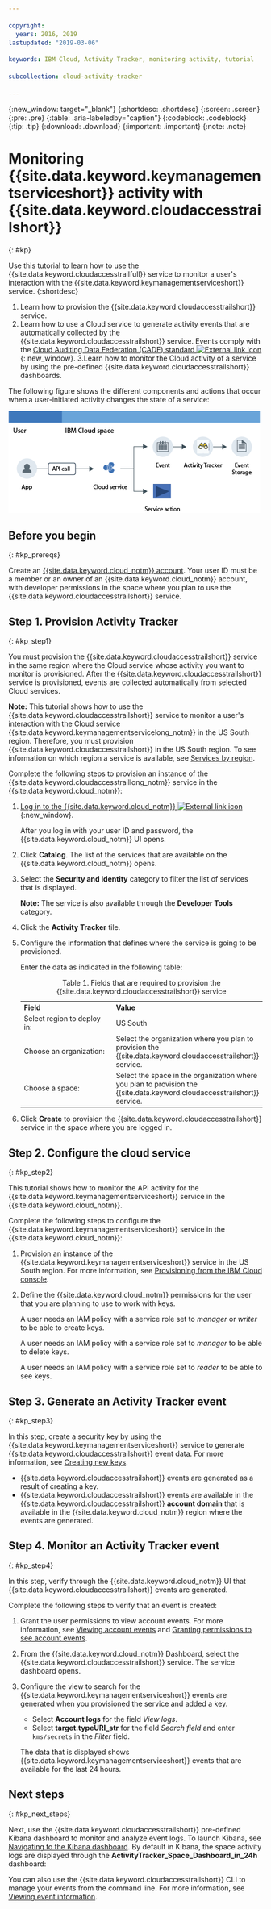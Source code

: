 ```yaml
---

copyright:
  years: 2016, 2019
lastupdated: "2019-03-06"

keywords: IBM Cloud, Activity Tracker, monitoring activity, tutorial

subcollection: cloud-activity-tracker

---
```


{:new_window: target="_blank"}
{:shortdesc: .shortdesc}
{:screen: .screen}
{:pre: .pre}
{:table: .aria-labeledby="caption"}
{:codeblock: .codeblock}
{:tip: .tip}
{:download: .download}
{:important: .important}
{:note: .note}


# Monitoring {{site.data.keyword.keymanagementserviceshort}} activity with {{site.data.keyword.cloudaccesstrailshort}}
{: #kp}

Use this tutorial to learn how to use the {{site.data.keyword.cloudaccesstrailfull}} service to monitor a user's interaction with the {{site.data.keyword.keymanagementserviceshort}} service. 
{:shortdesc}

1. Learn how to provision the {{site.data.keyword.cloudaccesstrailshort}} service.
2. Learn how to use a Cloud service to generate activity events that are automatically collected by the {{site.data.keyword.cloudaccesstrailshort}} service. Events comply with the [Cloud Auditing Data Federation (CADF) standard ![External link icon](../../icons/launch-glyph.svg "External link icon")](https://www.dmtf.org/sites/default/files/standards/documents/DSP0262_1.0.0.pdf){: new_window}.
3.Learn how to monitor the Cloud activity of a service by using the pre-defined {{site.data.keyword.cloudaccesstrailshort}} dashboards.

The following figure shows the different components and actions that occur when a user-initiated activity changes the state of a service:

![Components and actions that occur when a user-initiated activity changes the state of a service](../images/AT_f1.png "Components and actions that occur when a user-initiated activity changes the state of a service")



## Before you begin
{: #kp_prereqs}

Create an [{{site.data.keyword.cloud_notm}} account](https://cloud.ibm.com/login). Your user ID must be a member or an owner of an {{site.data.keyword.cloud_notm}} account, with developer permissions in the space where you plan to use the {{site.data.keyword.cloudaccesstrailshort}} service.


## Step 1. Provision Activity Tracker
{: #kp_step1}

You must provision the {{site.data.keyword.cloudaccesstrailshort}} service in the same region where the Cloud service whose activity you want to monitor is provisioned. After the {{site.data.keyword.cloudaccesstrailshort}} service is provisioned, events are collected automatically from selected Cloud services. 

**Note:** This tutorial shows how to use the {{site.data.keyword.cloudaccesstrailshort}} service to monitor a user's interaction with the Cloud service {{site.data.keyword.keymanagementservicelong_notm}} in the US South region. Therefore, you must provision {{site.data.keyword.cloudaccesstrailshort}} in the US South region. To see information on which region a service is available, see [Services by region](/docs/resources?topic=resources-services_region#services_region).

Complete the following steps to provision an instance of the {{site.data.keyword.cloudaccesstraillong_notm}} service in the {{site.data.keyword.cloud_notm}}:

1. [Log in to the {{site.data.keyword.cloud_notm}} ![External link icon](../../icons/launch-glyph.svg "External link icon")](https://cloud.ibm.com/login){:new_window}.
    
	After you log in with your user ID and password, the {{site.data.keyword.cloud_notm}} UI opens.

2. Click **Catalog**. The list of the services that are available on the {{site.data.keyword.cloud_notm}} opens.

3. Select the **Security and Identity** category to filter the list of services that is displayed.

    **Note:** The service is also available through the **Developer Tools** category.

4. Click the **Activity Tracker** tile. 

5. Configure the information that defines where the service is going to be provisioned. 

    Enter the data as indicated in the following table: 

    <table>
	  <caption>Table 1. Fields that are required to provision the {{site.data.keyword.cloudaccesstrailshort}} service</caption>
	  <tr>
	    <th width="50%">Field</th>
		<th width="50%">Value</th>
	  </tr>
	  <tr>
	    <td>Select region to deploy in:</td>
		<td>US South</td>
	  </tr>
	  <tr>
	    <td>Choose an organization:</td>
		<td>Select the organization where you plan to provision the {{site.data.keyword.cloudaccesstrailshort}} service.</td>
	  </tr>
	  <tr>
	    <td>Choose a space:</td>
		<td>Select the space in the organization where you plan to provision the {{site.data.keyword.cloudaccesstrailshort}} service.</td>
	  </tr>
	</table>

6. Click **Create** to provision the {{site.data.keyword.cloudaccesstrailshort}} service in the space where you are logged in.
   

## Step 2.  Configure the cloud service  
{: #kp_step2}

This tutorial shows how to monitor the API activity for the {{site.data.keyword.keymanagementserviceshort}} service in the {{site.data.keyword.cloud_notm}}.

Complete the following steps to configure the {{site.data.keyword.keymanagementserviceshort}} service in the {{site.data.keyword.cloud_notm}}:

1. Provision an instance of the {{site.data.keyword.keymanagementserviceshort}} service in the US South region. For more information, see [Provisioning from the IBM Cloud console](/docs/services/key-protect?topic=key-protect-provision#provision).

2. Define the {{site.data.keyword.cloud_notm}} permissions for the user that you are planning to use to work with keys. 

    A user needs an IAM policy with a service role set to *manager* or *writer* to be able to create keys.

    A user needs an IAM policy with a service role set to *manager* to be able to delete keys.

    A user needs an IAM policy with a service role set to *reader* to be able to see keys. 


## Step 3. Generate an Activity Tracker event
{: #kp_step3}

In this step, create a security key by using the {{site.data.keyword.keymanagementserviceshort}} service to generate {{site.data.keyword.cloudaccesstrailshort}} event data. For more information, see [Creating new keys](/docs/services/key-protect?topic=key-protect-create-standard-keys#create-standard-keys).

* {{site.data.keyword.cloudaccesstrailshort}} events are generated as a result of creating a key.
* {{site.data.keyword.cloudaccesstrailshort}} events are available in the {{site.data.keyword.cloudaccesstrailshort}} **account domain** that is available in the {{site.data.keyword.cloud_notm}} region where the events are generated. 

## Step 4. Monitor an Activity Tracker event
{: #kp_step4}

In this step, verify through the {{site.data.keyword.cloud_notm}} UI that {{site.data.keyword.cloudaccesstrailshort}} events are generated.

Complete the following steps to verify that an event is created:

1. Grant the user permissions to view account events. For more information, see [Viewing account events](/docs/services/cloud-activity-tracker/how-to/manage-events-ui?topic=cloud-activity-tracker-view_acc_events#view_acc_events_account_events) and [Granting permissions to see account events](/docs/services/cloud-activity-tracker/how-to?topic=cloud-activity-tracker-grant_permissions#grant_acc_events).

2. From the {{site.data.keyword.cloud_notm}} Dashboard, select the {{site.data.keyword.cloudaccesstrailshort}} service. The service dashboard opens.

3. Configure the view to search for the {{site.data.keyword.keymanagementserviceshort}} events are generated when you provisioned the service and added a key.

    * Select **Account logs** for the field *View logs*.
    * Select **target.typeURI_str** for the field *Search field* and enter `kms/secrets` in the *Filter* field.
	
    The data that is displayed shows {{site.data.keyword.keymanagementserviceshort}} events that are available for the last 24 hours. 
	


## Next steps
{: #kp_next_steps}

Next, use the {{site.data.keyword.cloudaccesstrailshort}} pre-defined Kibana dashboard to monitor and analyze event logs. To launch Kibana, see [Navigating to the Kibana dashboard](/docs/services/cloud-activity-tracker/how-to/manage-events-ui?topic=cloud-activity-tracker-launch_kibana#launch_kibana). By default in Kibana, the space activity logs are displayed through the **ActivityTracker_Space_Dashboard_in_24h** dashboard:

You can also use the {{site.data.keyword.cloudaccesstrailshort}} CLI to manage your events from the command line. For more information, see [Viewing event information](/docs/services/cloud-activity-tracker/how-to?topic=cloud-activity-tracker-viewing_event_status#viewing_event_status).



